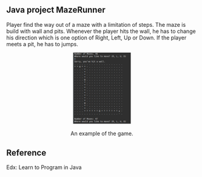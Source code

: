 ## Java project MazeRunner

Player find the way out of a maze with a limitation of steps. The maze is build with wall and pits. Whenever the player hits the wall, he has to change his direction which is one option of Right, Left, Up or Down. If the player meets a pit, he has to jumps.     


<p align="center">
    <img src="Pictures/MazeRunner.png" alt="play" width="30%"/>
    <p align="center">An example of the game. </p>
</p>


## Reference 
Edx: Learn to Program in Java
